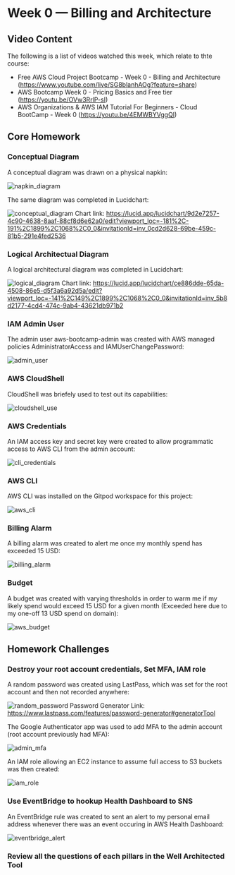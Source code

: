 # Week 0 — Billing and Architecture

## Video Content
The following is a list of videos watched this week, which relate to thte course:

- Free AWS Cloud Project Bootcamp - Week 0 - Billing and Architecture (https://www.youtube.com/live/SG8blanhAOg?feature=share)
- AWS Bootcamp Week 0 - Pricing Basics and Free tier (https://youtu.be/OVw3RrlP-sI)
- AWS Organizations & AWS IAM Tutorial For Beginners - Cloud BootCamp - Week 0 (https://youtu.be/4EMWBYVggQI)

## Core Homework
### Conceptual Diagram
A conceptual diagram was drawn on a physical napkin:

![napkin_diagram](https://user-images.githubusercontent.com/123467130/221172724-bc67db5f-9f8a-4cbd-b11b-3a57327d1733.jpg)

The same diagram was completed in Lucidchart:

![conceptual_diagram](https://user-images.githubusercontent.com/123467130/221167183-aeb585b5-1f05-43ec-abe7-aedec49c1d7e.PNG)
Chart link: https://lucid.app/lucidchart/9d2e7257-4c90-4638-8aaf-88cf8d6e62a0/edit?viewport_loc=-181%2C-191%2C1899%2C1068%2C0_0&invitationId=inv_0cd2d628-69be-459c-81b5-291e4fed2536

### Logical Architectual Diagram
A logical architectural diagram was completed in Lucidchart:

![logical_diagram](https://user-images.githubusercontent.com/123467130/221167618-d8a1615a-e043-44d1-9631-ef4a2189dd97.PNG)
Chart link: https://lucid.app/lucidchart/ce886dde-65da-4508-86e5-d5f3a6a92d5a/edit?viewport_loc=-141%2C149%2C1899%2C1068%2C0_0&invitationId=inv_5b8d2177-4cd4-474c-9ab4-43621db971b2

### IAM Admin User
The admin user aws-bootcamp-admin was created with AWS managed policies AdministratorAccess and IAMUserChangePassword:

![admin_user](https://user-images.githubusercontent.com/123467130/221171584-c4882b51-d4e7-4b49-a49b-f888a5bd20e4.png)

### AWS CloudShell
CloudShell was briefely used to test out its capabilities:

![cloudshell_use](https://user-images.githubusercontent.com/123467130/221171758-433e3771-4d0c-4fdb-af6a-0e3652b78245.png)

### AWS Credentials
An IAM access key and secret key were created to allow programmatic access to AWS CLI from the admin account:

![cli_credentials](https://user-images.githubusercontent.com/123467130/221174568-1c46cc1b-c7a2-481f-a159-6a356c1989ee.png)

### AWS CLI
AWS CLI was installed on the Gitpod workspace for this project:

![aws_cli](https://user-images.githubusercontent.com/123467130/221176260-5ee376b2-4920-4ec7-8fcd-d6d7acb9de70.PNG)

### Billing Alarm
A billing alarm was created to alert me once my monthly spend has exceeded 15 USD:

![billing_alarm](https://user-images.githubusercontent.com/123467130/221177264-f38ed4a9-96f7-4a13-8291-0cd12ede3349.PNG)

### Budget
A budget was created with varying thresholds in order to warm me if my likely spend would exceed 15 USD for a given month (Exceeded here due to my one-off 13 USD spend on domain):

![aws_budget](https://user-images.githubusercontent.com/123467130/221177928-4126bc72-089e-4c7d-a5d6-35feeea91cb0.PNG)

## Homework Challenges
### Destroy your root account credentials, Set MFA, IAM role
A random password was created using LastPass, which was set for the root account and then not recorded anywhere:

![random_password](https://user-images.githubusercontent.com/123467130/221187387-fd255f4f-c37e-4d9e-86fa-6b3f55d1e7a8.PNG)
Password Generator Link: https://www.lastpass.com/features/password-generator#generatorTool

The Google Authenticator app was used to add MFA to the admin account (root account previously had MFA):

![admin_mfa](https://user-images.githubusercontent.com/123467130/221188274-c3704f01-ce30-44c5-8131-74de21efb16f.PNG)

An IAM role allowing an EC2 instance to assume full access to S3 buckets was then created:

![iam_role](https://user-images.githubusercontent.com/123467130/221188461-ab5da4a0-8848-4095-b488-d35cd1886b3e.PNG)

### Use EventBridge to hookup Health Dashboard to SNS
An EventBridge rule was created to sent an alert to my personal email address whenever there was an event occuring in AWS Health Dashboard:

![eventbridge_alert](https://user-images.githubusercontent.com/123467130/221192170-147076b2-ae21-48eb-9797-09ecc1ff97f2.PNG)

### Review all the questions of each pillars in the Well Architected Tool

